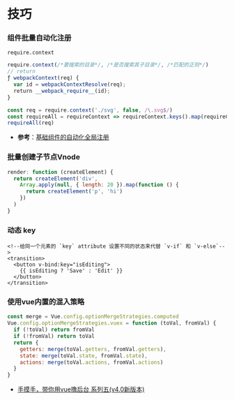# 技巧

### 组件批量自动化注册

`require.context`

```js
require.context(/*要搜索的目录*/, /*是否搜索其子目录*/, /*匹配的正则*/)
// return
ƒ webpackContext(req) {
  var id = webpackContextResolve(req);
  return __webpack_require__(id);
}
```

```js
const req = require.context('./svg', false, /\.svg$/)
const requireAll = requireContext => requireContext.keys().map(requireContext)
requireAll(req)
```

- **参考**：[基础组件的自动化全局注册](https://cn.vuejs.org/v2/guide/components-registration.html#基础组件的自动化全局注册)

### 批量创建子节点Vnode

```js
render: function (createElement) {
  return createElement('div',
    Array.apply(null, { length: 20 }).map(function () {
      return createElement('p', 'hi')
    })
  )
}
```

### 动态 key

```vue
<!--给同一个元素的 `key` attribute 设置不同的状态来代替 `v-if` 和 `v-else`-->
<transition>
  <button v-bind:key="isEditing">
    {{ isEditing ? 'Save' : 'Edit' }}
  </button>
</transition>
```

### 使用vue内置的混入策略

```js
const merge = Vue.config.optionMergeStrategies.computed
Vue.config.optionMergeStrategies.vuex = function (toVal, fromVal) {
  if (!toVal) return fromVal
  if (!fromVal) return toVal
  return {
    getters: merge(toVal.getters, fromVal.getters),
    state: merge(toVal.state, fromVal.state),
    actions: merge(toVal.actions, fromVal.actions)
  }
}
```

- [手摸手，带你用vue撸后台 系列五(v4.0新版本)](https://juejin.cn/post/6844903840626507784#heading-16)
